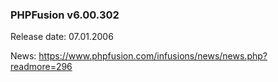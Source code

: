 ### PHPFusion v6.00.302
Release date: 07.01.2006

News: https://www.phpfusion.com/infusions/news/news.php?readmore=296
